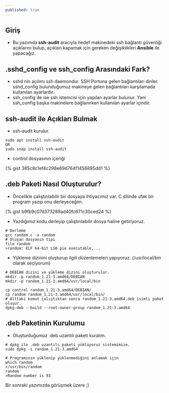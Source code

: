 ```yaml
---
published: true
---
```


## Giriş
  * Bu yazımda **ssh-audit** aracıyla hedef makinedeki ssh bağlantı güvenliği açıklarını bulup, açıkları kapamak için gereken değişiklikleri **Ansible** ile yapacağız.

## .sshd_config ve ssh_config Arasındaki Fark?
  * sshd nin açılımı ssh daemondur. SSH Portuna gelen bağlantıları dinler. sshd_config bulunduğumuz makineye gelen bağlantıları karşılamada kullanılan ayarlardır.
  * ssh_config de ise ssh istemcisi için yapılan ayarlar bulunur. Yani ssh_config başka makinelere bağlanırken kullanılan ayarlar içindir.

## ssh-audit ile Açıkları Bulmak

  * ssh-audit kurulur.
  ```
  sudo apt install ssh-audit
  OR
  sudo snap install ssh-audit
  ```

  * control dosyasının içeriği

{% gist 385c8c1ef4c298e69d764f1456895dd1 %}


## .deb Paketi Nasıl Oluşturulur?

  * Öncelikle çalıştırılabilir bir dosyaya ihtiyacımız var. C dilinde ufak bir program yazıp onu derleyeceğim.

{% gist b9fb9c07d373289ad40fc671c30ced24 %}

  * Yazdığımız kodu derleyip çalıştırılabilir dosya haline getiriyoruz. 

```shell
# Derleme
gcc random.c -o random
# Oluşan dosyanın tipi
file random
>random: ELF 64-bit LSB pie executable,...
```
  * Yükleme dizinini oluşturup ilgili düzenlemeleri yapıyoruz. (/usr/local/bin olarak seçiyorum)

```shell
# DEBIAN dizini ve yükleme dizini oluşturulur.
mkdir -p random_1.21-3.amd64/DEBIAN
mkdir -p random_1.21-3.amd64/usr/local/bin

cp control random_1.21-3.amd64/DEBIAN/
cp random random_1.21-3.amd64/usr/local/bin/
# Alttaki komut çalıştıktan sonra random_1.21-3.amd64.deb isimli paket oluşur.
dpkg-deb --build --root-owner-group random_1.21-3.amd64
```


## .deb Paketinin Kurulumu

  * Oluşturduğumuz .deb uzantılı paketi kuralım.

```shell
# dpkg ile .deb uzantılı paketi yüklüyoruz sistemimize.
sudo dpkg -i random_1.21-3.amd64

# Programının yüklenip yüklenmediğini anlamak için
which random
>/usr/bin/random
random
>Random number is 93
```

Bir sonraki yazımızda görüşmek üzere ;)
